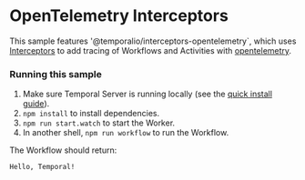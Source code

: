 # OpenTelemetry Interceptors

This sample features '@temporalio/interceptors-opentelemetry`, which uses [Interceptors](https://docs.temporal.io/docs/typescript/interceptors) to add tracing of Workflows and Activities with [opentelemetry](https://opentelemetry.io/).

### Running this sample

1. Make sure Temporal Server is running locally (see the [quick install guide](https://docs.temporal.io/docs/server/quick-install/)).
1. `npm install` to install dependencies.
1. `npm run start.watch` to start the Worker.
1. In another shell, `npm run workflow` to run the Workflow.

The Workflow should return:

```
Hello, Temporal!
```
